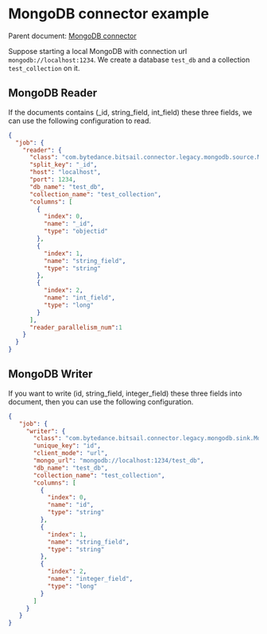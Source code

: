 # MongoDB connector example

Parent document: [MongoDB connector](./mongodb.md)

Suppose starting a local MongoDB with connection url `mongodb://localhost:1234`.
We create a database `test_db` and a collection `test_collection` on it.

## MongoDB Reader

If the documents contains (_id, string_field, int_field) these three fields, we can use the following configuration to read.

```json
{
  "job": {
    "reader": {
      "class": "com.bytedance.bitsail.connector.legacy.mongodb.source.MongoDBInputFormat",
      "split_key": "_id",
      "host": "localhost",
      "port": 1234,
      "db_name": "test_db",
      "collection_name": "test_collection",
      "columns": [
        {
          "index": 0,
          "name": "_id",
          "type": "objectid"
        },
        {
          "index": 1,
          "name": "string_field",
          "type": "string"
        },
        {
          "index": 2,
          "name": "int_field",
          "type": "long"
        }
      ],
      "reader_parallelism_num":1
    }
  }
}
```

## MongoDB Writer

If you want to write (id, string_field, integer_field) these three fields into document, then you can use the following configuration.


```json
{
   "job": {
     "writer": {
       "class": "com.bytedance.bitsail.connector.legacy.mongodb.sink.MongoDBOutputFormat",
       "unique_key": "id",
       "client_mode": "url",
       "mongo_url": "mongodb://localhost:1234/test_db",
       "db_name": "test_db",
       "collection_name": "test_collection",
       "columns": [
         {
           "index": 0,
           "name": "id",
           "type": "string"
         },
         {
           "index": 1,
           "name": "string_field",
           "type": "string"
         },
         {
           "index": 2,
           "name": "integer_field",
           "type": "long"
         }
       ]
     }
   }
}
```